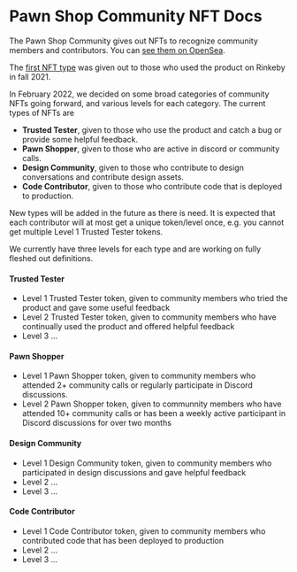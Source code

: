 # Pawn Shop Community NFT Docs
The Pawn Shop Community gives out NFTs to recognize community members and contributors. You can [see them on OpenSea](https://opensea.io/collection/nft-pawn-shop-community-nfts).

The [first NFT type](https://opensea.io/assets/0xb9a069f85d51cc5cf23e910d1a5fd69744e926f1/1) was given out to those who used the product on Rinkeby in fall 2021. 

In February 2022, we decided on some broad categories of community NFTs going forward, and various levels for each category. The current types of NFTs are 
- **Trusted Tester**, given to those who use the product and catch a bug or provide some helpful feedback.
- **Pawn Shopper**, given to those who are active in discord or community calls.
- **Design Community**, given to those who contribute to design conversations and contribute design assets.
- **Code Contributor**, given to those who contribute code that is deployed to production.

New types will be added in the future as there is need. It is expected that each contributor will at most get a unique token/level once, e.g. you cannot get multiple Level 1 Trusted Tester tokens.

We currently have three levels for each type and are working on fully fleshed out definitions. 

#### Trusted Tester
- Level 1 Trusted Tester token, given to community members who tried the product and gave some useful feedback
- Level 2 Trusted Tester token, given to community members who have continually used the product and offered helpful feedback
- Level 3 ...

#### Pawn Shopper
- Level 1 Pawn Shopper token, given to community members who attended 2+ community calls or regularly participate in Discord discussions.
- Level 2 Pawn Shopper token, given to communnity members who have attended 10+ community calls or has been a weekly active participant in Discord discussions for over two months

#### Design Community
- Level 1 Design Community token, given to community members who participated in design discussions and gave helpful feedback
- Level 2 ...
- Level 3 ...

#### Code Contributor
- Level 1 Code Contributor token, given to community members who contributed code that has been deployed to production
- Level 2 ...
- Level 3 ...
